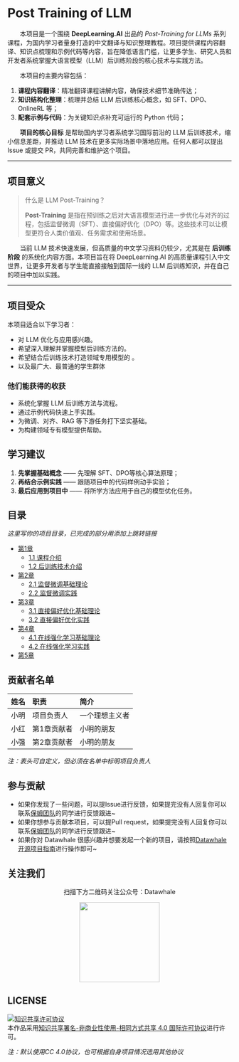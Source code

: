 #  Post Training of LLM
&emsp;&emsp;本项目是一个围绕 **DeepLearning.AI** 出品的 *Post-Training for LLMs* 系列课程，为国内学习者量身打造的中文翻译与知识整理教程。项目提供课程内容翻译、知识点梳理和示例代码等内容，旨在降低语言门槛，让更多学生、研究人员和开发者系统掌握大语言模型（LLM）后训练阶段的核心技术与实践方法。

&emsp;&emsp;本项目的主要内容包括：

1. **课程内容翻译**：精准翻译课程讲解内容，确保技术细节准确传达；
2. **知识结构化整理**：梳理并总结 LLM 后训练核心概念，如 SFT、DPO、OnlineRL 等；
3. **配套示例与代码**：为关键知识点补充可运行的 Python 代码；


&emsp;&emsp;**项目的核心目标** 是帮助国内学习者系统学习国际前沿的 LLM 后训练技术，缩小信息差距，并推动 LLM 技术在更多实际场景中落地应用。任何人都可以提出 Issue 或提交 PR，共同完善和维护这个项目。

---

## 项目意义

> 什么是 LLM Post-Training？
>
> **Post-Training** 是指在预训练之后对大语言模型进行进一步优化与对齐的过程，包括监督微调（SFT）、直接偏好优化（DPO）等。这些技术可以让模型更符合人类价值观、任务需求和使用场景。

&emsp;&emsp;当前 LLM 技术快速发展，但高质量的中文学习资料仍较少，尤其是在 **后训练阶段** 的系统化内容方面。本项目旨在将 DeepLearning.AI 的高质量课程引入中文世界，让更多开发者与学生能直接接触到国际一线的 LLM 后训练知识，并在自己的项目中加以实践。

---

## 项目受众

本项目适合以下学习者：

- 对 LLM 优化与应用感兴趣。
- 希望深入理解并掌握模型后训练方法的。
- 希望结合后训练技术打造领域专用模型的 。
- 以及最广大、最普通的学生群体

### 他们能获得的收获

- 系统化掌握 LLM 后训练方法与流程。
- 通过示例代码快速上手实践。
- 为微调、对齐、RAG 等下游任务打下坚实基础。
- 为构建领域专有模型提供帮助。


## 学习建议

1. **先掌握基础概念** —— 先理解 SFT、DPO等核心算法原理；
2. **再结合示例实践** —— 跟随项目中的代码样例动手实验；
3. **最后应用到项目中** —— 将所学方法应用于自己的模型优化任务。


## 目录
*这里写你的项目目录，已完成的部分用添加上跳转链接*
- [第1章](https://github.com/datawhalechina/Post-training-of-LLMs/blob/364baeddafbbf1fb94f08c432c1ec5e233c7d112/docs/chapter1)
  - [1.1 课程介绍]()
  - [1.2 后训练技术介绍]()
- [第2章](https://github.com/datawhalechina/Post-training-of-LLMs/blob/db3d8b98acc47b542ac4ddabbbe633124be24ca3/docs/chapter2)
  - [2.1 监督微调基础理论](https://github.com/datawhalechina/Post-training-of-LLMs/blob/364baeddafbbf1fb94f08c432c1ec5e233c7d112/docs/chapter2/chapter2_1)
  - [2.2 监督微调实践](https://github.com/datawhalechina/Post-training-of-LLMs/blob/364baeddafbbf1fb94f08c432c1ec5e233c7d112/docs/chapter2/chapter2_2)
- [第3章](https://github.com/datawhalechina/Post-training-of-LLMs/blob/db3d8b98acc47b542ac4ddabbbe633124be24ca3/docs/chapter3)
  - [3.1 直接偏好优化基础理论](https://github.com/datawhalechina/Post-training-of-LLMs/blob/dc4f411b5e1a0edf92289269b682c3ab421a0a2b/docs/chapter3/chapter3_1)
  - [3.2 直接偏好优化实践](https://github.com/datawhalechina/Post-training-of-LLMs/blob/364baeddafbbf1fb94f08c432c1ec5e233c7d112/docs/chapter3/chapter3_2)
- [第4章](https://github.com/datawhalechina/Post-training-of-LLMs/blob/364baeddafbbf1fb94f08c432c1ec5e233c7d112/docs/chapter4)
  - [4.1 在线强化学习基础理论]()
  - [4.2 在线强化学习实践](https://github.com/datawhalechina/Post-training-of-LLMs/blob/be674beded58fd9b538ccd8e134d39fa64dee746/docs/chapter4/chapter4_2)
- [第5章](https://github.com/datawhalechina/Post-training-of-LLMs/blob/364baeddafbbf1fb94f08c432c1ec5e233c7d112/docs/chapter5)

## 贡献者名单

| 姓名 | 职责 | 简介 |
| :----| :---- | :---- |
| 小明 | 项目负责人 | 一个理想主义者 |
| 小红 | 第1章贡献者 | 小明的朋友 |
| 小强 | 第2章贡献者 | 小明的朋友 |

*注：表头可自定义，但必须在名单中标明项目负责人*

## 参与贡献

- 如果你发现了一些问题，可以提Issue进行反馈，如果提完没有人回复你可以联系[保姆团队](https://github.com/datawhalechina/DOPMC/blob/main/OP.md)的同学进行反馈跟进~
- 如果你想参与贡献本项目，可以提Pull request，如果提完没有人回复你可以联系[保姆团队](https://github.com/datawhalechina/DOPMC/blob/main/OP.md)的同学进行反馈跟进~
- 如果你对 Datawhale 很感兴趣并想要发起一个新的项目，请按照[Datawhale开源项目指南](https://github.com/datawhalechina/DOPMC/blob/main/GUIDE.md)进行操作即可~

## 关注我们

<div align=center>
<p>扫描下方二维码关注公众号：Datawhale</p>
<img src="https://raw.githubusercontent.com/datawhalechina/pumpkin-book/master/res/qrcode.jpeg" width = "180" height = "180">
</div>

## LICENSE

<a rel="license" href="http://creativecommons.org/licenses/by-nc-sa/4.0/"><img alt="知识共享许可协议" style="border-width:0" src="https://img.shields.io/badge/license-CC%20BY--NC--SA%204.0-lightgrey" /></a><br />本作品采用<a rel="license" href="http://creativecommons.org/licenses/by-nc-sa/4.0/">知识共享署名-非商业性使用-相同方式共享 4.0 国际许可协议</a>进行许可。

*注：默认使用CC 4.0协议，也可根据自身项目情况选用其他协议*
